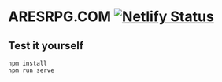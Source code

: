 # ARESRPG.COM [![Netlify Status](https://api.netlify.com/api/v1/badges/f2c76454-b0de-4308-b250-abe738be1af4/deploy-status)](https://app.netlify.com/sites/aresrpg/deploys)

## Test it yourself
```
npm install
npm run serve
```